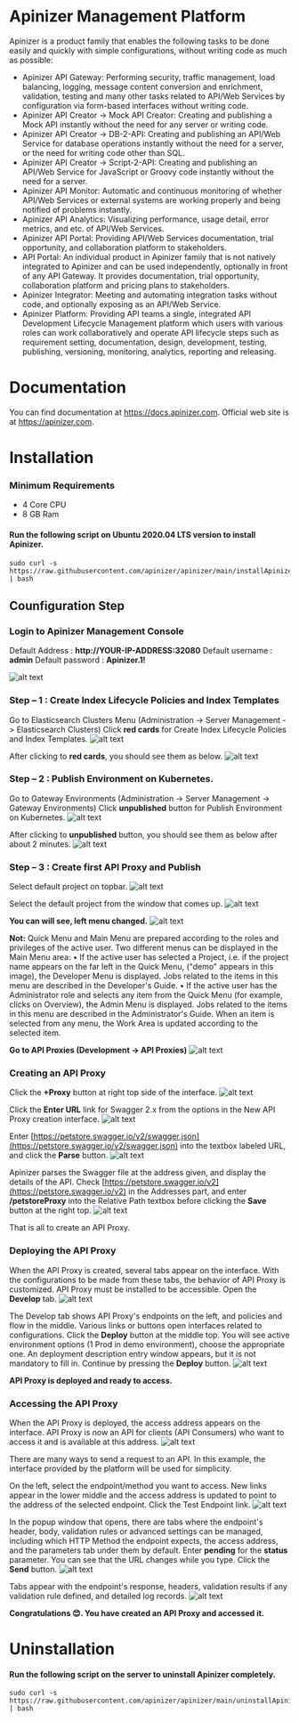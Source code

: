 # Apinizer Management Platform
Apinizer is a product family that enables the following tasks to be done easily and quickly with simple configurations, without writing code as much as possible:

- Apinizer API Gateway: Performing security, traffic management, load balancing, logging, message content conversion and enrichment, validation, testing and many other tasks related to API/Web Services by configuration via form-based interfaces without writing code.
- Apinizer API Creator → Mock API Creator: Creating and publishing a Mock API instantly without the need for any server or writing code.
- Apinizer API Creator → DB-2-API: Creating and publishing an API/Web Service for database operations instantly without the need for a server, or the need for writing code other than SQL.
- Apinizer API Creator → Script-2-API: Creating and publishing an API/Web Service for JavaScript or Groovy code instantly without the need for a server.
- Apinizer API Monitor: Automatic and continuous monitoring of whether API/Web Services or external systems are working properly and being notified of problems instantly.
- Apinizer API Analytics: Visualizing performance, usage detail, error metrics, and etc. of API/Web Services.
- Apinizer API Portal: Providing API/Web Services documentation, trial opportunity, and collaboration platform to stakeholders.
- API Portal: An individual product in Apinizer family that is not natively integrated to Apinizer and can be used independently, optionally in front of any API Gateway. It provides documentation, trial opportunity, collaboration platform and pricing plans to stakeholders.
- Apinizer Integrator: Meeting and automating integration tasks without code, and optionally exposing as an API/Web Service.
- Apinizer Platform: Providing API teams a single, integrated API Development Lifecycle Management platform which users with various roles can work collaboratively and operate API lifecycle steps such as requirement setting, documentation, design, development, testing, publishing, versioning, monitoring, analytics, reporting and releasing.

# Documentation
You can find documentation at https://docs.apinizer.com. 
Official web site is at https://apinizer.com. 

# Installation
### Minimum Requirements
- 4 Core CPU
- 8 GB Ram
#### Run the following script on Ubuntu 2020.04 LTS version to install Apinizer.
```
sudo curl -s https://raw.githubusercontent.com/apinizer/apinizer/main/installApinizer.sh | bash
```

## Counfiguration Step
### Login to Apinizer Management Console

Default Address : **http://YOUR-IP-ADDRESS:32080**
Default username : **admin**
Default password : **Apinizer.1!**

![alt text](https://github.com/apinizer/apinizer/blob/main/images/image-0.png)

### Step – 1 : Create Index Lifecycle Policies and Index Templates
Go to Elasticsearch Clusters Menu (Administration -> Server Management -> Elasticsearch Clusters)
Click **red cards** for Create Index Lifecycle Policies and Index Templates.
![alt text](https://github.com/apinizer/apinizer/blob/main/images/image-1.png)

After clicking to **red cards**, you should see them as below.
![alt text](https://github.com/apinizer/apinizer/blob/main/images/image-2.png)

### Step – 2 : Publish Environment on Kubernetes.
Go to Gateway Environments (Administration -> Server Management -> Gateway Environments)
Click **unpublished** button for Publish Environment on Kubernetes.
![alt text](https://github.com/apinizer/apinizer/blob/main/images/image-3.png)

After clicking to **unpublished** button, you should see them as below after about 2 minutes.
![alt text](https://github.com/apinizer/apinizer/blob/main/images/image-4.png)


### Step – 3 : Create first API Proxy and Publish
Select default project on topbar.
![alt text](https://github.com/apinizer/apinizer/blob/main/images/image-4.png)

Select the default project from the window that comes up.
![alt text](https://github.com/apinizer/apinizer/blob/main/images/image-5.png)

**You can will see, left menu changed.**
![alt text](https://github.com/apinizer/apinizer/blob/main/images/image-6.png)

**Not:** Quick Menu and Main Menu are prepared according to the roles and privileges of the active user.
Two different menus can be displayed in the Main Menu area:
•	If the active user has selected a Project, i.e. if the project name appears on the far left in the Quick Menu, ("demo" appears in this image), the Developer Menu is displayed. Jobs related to the items in this menu are described in the Developer's Guide.
•	If the active user has the Administrator role and selects any item from the Quick Menu (for example, clicks on Overview), the Admin Menu is displayed. Jobs related to the items in this menu are described in the Administrator's Guide.
When an item is selected from any menu, the Work Area is updated according to the selected item.

**Go to API Proxies (Development -> API Proxies)**
![alt text](https://github.com/apinizer/apinizer/blob/main/images/image-7.png)

### Creating an API Proxy
Click the **+Proxy** button at right top side of the interface.
![alt text](https://github.com/apinizer/apinizer/blob/main/images/image-8.png)

Click the **Enter URL** link for Swagger 2.x from the options in the New API Proxy creation interface.
![alt text](https://github.com/apinizer/apinizer/blob/main/images/image-9.png)

Enter [https://petstore.swagger.io/v2/swagger.json](https://petstore.swagger.io/v2/swagger.json) into the textbox labeled URL, and click the **Parse** button.
![alt text](https://github.com/apinizer/apinizer/blob/main/images/image-10.png)

Apinizer parses the Swagger file at the address given, and display the details of the API. Check [https://petstore.swagger.io/v2](https://petstore.swagger.io/v2) in the Addresses part, and enter **/petstoreProxy** into the Relative Path textbox before clicking the **Save** button at the right top.
![alt text](https://github.com/apinizer/apinizer/blob/main/images/image-11.png)

That is all to create an API Proxy. 

### Deploying the API Proxy
When the API Proxy is created, several tabs appear on the interface. With the configurations to be made from these tabs, the behavior of API Proxy is customized. API Proxy must be installed to be accessible.
Open the **Develop** tab.
![alt text](https://github.com/apinizer/apinizer/blob/main/images/image-11.png)

The Develop tab shows API Proxy's endpoints on the left, and policies and flow in the middle. Various links or buttons open interfaces related to configurations.
Click the **Deploy** button at the middle top. You will see active environment options (1 Prod in demo environment), choose the appropriate one. An deployment description entry window appears, but it is not mandatory to fill in. Continue by pressing the **Deploy** button.
![alt text](https://github.com/apinizer/apinizer/blob/main/images/image-12.png)

**API Proxy is deployed and ready to access.**

### Accessing the API Proxy
When the API Proxy is deployed, the access address appears on the interface. API Proxy is now an API for clients (API Consumers) who want to access it and is available at this address.
![alt text](https://github.com/apinizer/apinizer/blob/main/images/image-13.png)

There are many ways to send a request to an API. In this example, the interface provided by the platform will be used for simplicity.

On the left, select the endpoint/method you want to access. New links appear in the lower middle and the access address is updated to point to the address of the selected endpoint. Click the Test Endpoint link.
![alt text](https://github.com/apinizer/apinizer/blob/main/images/image-14.png)

In the popup window that opens, there are tabs where the endpoint's header, body, validation rules or advanced settings can be managed, including which HTTP Method the endpoint expects, the access address, and the parameters tab under them by default.
Enter **pending** for the **status** parameter. You can see that the URL changes while you type. Click the **Send** button. 
![alt text](https://github.com/apinizer/apinizer/blob/main/images/image-15.png)

Tabs appear with the endpoint's response, headers, validation results if any validation rule defined, and detailed log records.
![alt text](https://github.com/apinizer/apinizer/blob/main/images/image-16.png)

**Congratulations 😊. You have created an API Proxy and accessed it.**



# Uninstallation
#### Run the following script on the server to uninstall Apinizer completely.
```
sudo curl -s https://raw.githubusercontent.com/apinizer/apinizer/main/uninstallApinizer.sh | bash
```
